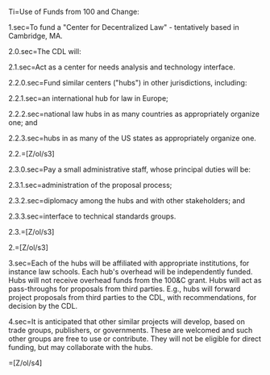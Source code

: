 Ti=Use of Funds from 100 and Change:

1.sec=To fund a "Center for Decentralized Law" - tentatively based in Cambridge, MA.  

2.0.sec=The CDL will:

2.1.sec=Act as a center for needs analysis and technology interface.

2.2.0.sec=Fund similar centers ("hubs") in other jurisdictions, including:

2.2.1.sec=an international hub for law in Europe;

2.2.2.sec=national law hubs in as many countries as appropriately organize one; and

2.2.3.sec=hubs in as many of the US states as appropriately organize one.

2.2.=[Z/ol/s3]

2.3.0.sec=Pay a small administrative staff, whose principal duties will be:

2.3.1.sec=administration of the proposal process;

2.3.2.sec=diplomacy among the hubs and with other stakeholders; and

2.3.3.sec=interface to technical standards groups.

2.3.=[Z/ol/s3]

2.=[Z/ol/s3]

3.sec=Each of the hubs will be affiliated with appropriate institutions, for instance law schools.  Each hub's overhead will be independently funded. Hubs will not receive overhead funds from the 100&C grant.  Hubs will act as pass-throughs for proposals from third parties. E.g., hubs will forward project proposals from third parties to the CDL, with recommendations, for decision by the CDL.

4.sec=It is anticipated that other similar projects will develop, based on trade groups, publishers, or governments.  These are welcomed and such other groups are free to use or contribute.  They will not be eligible for direct funding, but may collaborate with the hubs.

=[Z/ol/s4]
